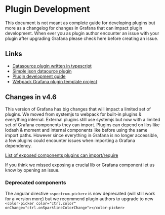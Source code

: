 # Plugin Development 

This document is not meant as complete guide for developing plugins but more as a changelog for changes in
Grafana that can impact plugin development. When ever you as plugin author encounter an issue with your plugin after
upgrading Grafana please check here before creating an issue. 

## Links

- [Datasource plugin written in typescript](https://github.com/LeonLi000/typescript-template-datasource)
- [Simple json dataource plugin](https://github.com/LeonLi000/simple-json-datasource)
- [Plugin development guide](http://docs.grafana.org/plugins/developing/development/)
- [Webpack Grafana plugin template project](https://github.com/CorpGlory/grafana-plugin-template-webpack)

## Changes in v4.6

This version of Grafana has big changes that will impact a limited set of plugins. We moved from systemjs to webpack
for built-in plugins & everything internal. External plugins still use systemjs but now with a limited 
set of Grafana components they can import. Plugins can depend on libs like lodash & moment and internal components 
like before using the same import paths. However since everything in Grafana is no longer accessible, a few plugins could encounter issues when importing a Grafana dependency. 

[List of exposed components plugins can import/require](https://github.com/LeonLi000/grafana/blob/master/public/app/features/plugins/plugin_loader.ts#L48)

If you think we missed exposing a crucial lib or Grafana component let us know by opening an issue.  

### Deprecated components 

The angular directive `<spectrum-picker>` is now deprecated (will still work for a version more) but we recommend plugin authors
to upgrade to new `<color-picker color="ctrl.color" onChange="ctrl.onSparklineColorChange"></color-picker>`

